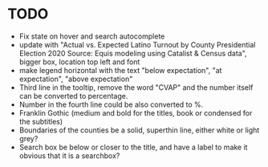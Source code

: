 # TODO
- Fix state on hover and search autocomplete
- update with "Actual vs. Expected Latino Turnout by County Presidential Election 2020 Source: Equis modeling using Catalist & Census data", bigger box, location top left and font 
- make legend horizontal with the text "below expectation", "at expectation", "above expectation"
- Third line in the tooltip, remove the word "CVAP" and the number itself can be converted to percentage.
- Number in the fourth line could be also converted to %.
- Franklin Gothic (medium and bold for the titles, book or condensed for the subtitles)
- Boundaries of the counties be a solid, superthin line, either white or light grey?
- Search box be below or closer to the title, and have a label to make it obvious that it is a searchbox?